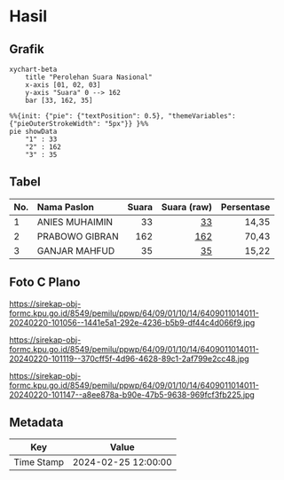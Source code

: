 # Hasil

## Grafik

```mermaid
xychart-beta
    title "Perolehan Suara Nasional"
    x-axis [01, 02, 03]
    y-axis "Suara" 0 --> 162
    bar [33, 162, 35]
```

```mermaid
%%{init: {"pie": {"textPosition": 0.5}, "themeVariables": {"pieOuterStrokeWidth": "5px"}} }%%
pie showData
    "1" : 33
    "2" : 162
    "3" : 35
```

## Tabel

| No. | Nama Paslon    | Suara | Suara (raw) | Persentase |
|:--- |:-------------- | -----:| -----------:| ----------:|
| 1   | ANIES MUHAIMIN | 33    | [33][p-1]   | 14,35      |
| 2   | PRABOWO GIBRAN | 162   | [162][p-2]  | 70,43      |
| 3   | GANJAR MAHFUD  | 35    | [35][p-3]   | 15,22      |


[p-1]: https://github.com/gigit-pemilu/pemilu-2024/blob/main/pilpres/hitung-suara/sub/64-kalimantan-timur/sub/09-penajam-paser-utara/sub/01-penajam/sub/1014-sotek/sub/011-tps/sub/paslon-1.txt
[p-2]: https://github.com/gigit-pemilu/pemilu-2024/blob/main/pilpres/hitung-suara/sub/64-kalimantan-timur/sub/09-penajam-paser-utara/sub/01-penajam/sub/1014-sotek/sub/011-tps/sub/paslon-2.txt
[p-3]: https://github.com/gigit-pemilu/pemilu-2024/blob/main/pilpres/hitung-suara/sub/64-kalimantan-timur/sub/09-penajam-paser-utara/sub/01-penajam/sub/1014-sotek/sub/011-tps/sub/paslon-3.txt

## Foto C Plano

https://sirekap-obj-formc.kpu.go.id/8549/pemilu/ppwp/64/09/01/10/14/6409011014011-20240220-101056--1441e5a1-292e-4236-b5b9-df44c4d066f9.jpg

https://sirekap-obj-formc.kpu.go.id/8549/pemilu/ppwp/64/09/01/10/14/6409011014011-20240220-101119--370cff5f-4d96-4628-89c1-2af799e2cc48.jpg

https://sirekap-obj-formc.kpu.go.id/8549/pemilu/ppwp/64/09/01/10/14/6409011014011-20240220-101147--a8ee878a-b90e-47b5-9638-969fcf3fb225.jpg


## Metadata

| Key        | Value               |
| ---------- | ------------------- |
| Time Stamp | 2024-02-25 12:00:00 |



